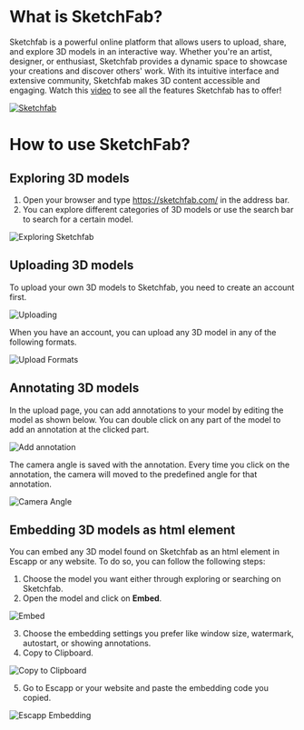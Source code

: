 # What is SketchFab?

Sketchfab is a powerful online platform that allows users to upload, share, and explore 3D models in an interactive way. Whether you're an artist, designer, or enthusiast, Sketchfab provides a dynamic space to showcase your creations and discover others' work. With its intuitive interface and extensive community, Sketchfab makes 3D content accessible and engaging. Watch this [video](https://www.youtube.com/watch?v=HsC08YcWBug) to see all the features Sketchfab has to offer!

[![Sketchfab](https://github.com/user-attachments/assets/73e464cd-dc06-4294-832c-6ef42c3f9465)](https://www.youtube.com/watch?v=HsC08YcWBug)

# How to use SketchFab?

## Exploring 3D models

1. Open your browser and type https://sketchfab.com/ in the address bar.
2. You can explore different categories of 3D models or use the search bar to search for a certain model.

![Exploring Sketchfab](https://github.com/user-attachments/assets/20a45d99-56e3-4df0-80b6-8c46afbd0773)


## Uploading 3D models

To upload your own 3D models to Sketchfab, you need to create an account first.

![Uploading](https://github.com/user-attachments/assets/a7ca2972-44dd-4671-9929-2b15506d6083)


When you have an account, you can upload any 3D model in any of the following formats.

![Upload Formats](https://github.com/user-attachments/assets/68f6f033-dc56-47eb-b789-66ca2d92e677)


## Annotating 3D models

In the upload page, you can add annotations to your model by editing the model as shown below. You can double click on any part of the model to add an annotation at the clicked part.

![Add annotation](https://github.com/user-attachments/assets/87f4efce-6cbd-4c81-8f85-cf991d4a9ecb)


The camera angle is saved with the annotation. Every time you click on the annotation, the camera will moved to the predefined angle for that annotation.

![Camera Angle](https://github.com/user-attachments/assets/50e1c76e-d65c-4b6d-8b82-5665eec58138)



## Embedding 3D models as html element

You can embed any 3D model found on Sketchfab as an html element in Escapp or any website. To do so, you can follow the following steps:

1. Choose the model you want either through exploring or searching on Sketchfab.
2. Open the model and click on **Embed**.

![Embed](https://github.com/user-attachments/assets/5c310d26-ff21-4028-859f-4ab31469fdc3)

3. Choose the embedding settings you prefer like window size, watermark, autostart, or showing annotations.
4. Copy to Clipboard.

![Copy to Clipboard](https://github.com/user-attachments/assets/b06a80c4-9409-4fd6-b9ce-820197d20c4a)

5. Go to Escapp or your website and paste the embedding code you copied.

![Escapp Embedding](https://github.com/user-attachments/assets/be750f5a-dca4-40cb-9631-3e7ec45d88c7)



